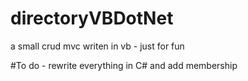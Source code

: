 ﻿# directoryVBDotNet
a small crud mvc writen in vb - just for fun

﻿#To do - rewrite everything in C# and add membership
 
